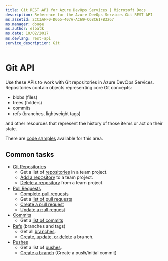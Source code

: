 ```yaml
---
title: Git REST API for Azure DevOps Services | Microsoft Docs
description: Reference for the Azure DevOps Services Git REST API
ms.assetid: 2CC3AFF0-D665-407A-AC69-C68C61FB3267
ms.manager: douge
ms.author: elbatk
ms.date: 10/02/2017
ms.devlang: rest-api
service_description: Git
---
```


# Git API
Use these APIs to work with Git repositories in Azure DevOps Services.
Repositories contain objects representing core Git concepts:

- blobs (files)
- trees (folders)
- commits
- refs (branches, lightweight tags)

and other resources that represent the history of those items or act on their state.

There are [code samples](https://github.com/microsoft/azure-devops-dotnet-samples/tree/master/ClientLibrary/Samples/Git) available for this area.

## Common tasks

* [Git Repositories](xref:vsts.git.repositories)
    * Get a list of [repositories](xref:vsts.git.repositories.list) in a team project.
    * [Add a repository](xref:vsts.git.repositories.create) to a team project.
    * [Delete a repository](xref:vsts.git.repositories.delete) from a team project.
* [Pull Requests](xref:vsts.git.pullrequests)
    * [Complete pull requests](xref:vsts.git.pullrequests.create)
    * Get a [list of pull requests](xref:vsts.git.pullrequests.getpullrequestsbyproject)
    * [Create a pull request](xref:vsts.git.pullrequests.create)
    * [Update a pull request](xref:vsts.git.pullrequests.update)
* [Commits](xref:vsts.git.commits)
    * Get a [list of commits](xref:vsts.git.commits.getcommits)
* [Refs](xref:vsts.git.refs) (branches and tags)
    * Get all [branches](xref:vsts.git.refs.list).
    * [Create, update, or delete](xref:vsts.git.refs.updateref) a branch.
* [Pushes](xref:vsts.git.pushes)
    * Get a list of [pushes](xref:vsts.git.pushes.list).
    * [Create a branch](xref:vsts.git.pushes.create) (Create a push/initial commit)